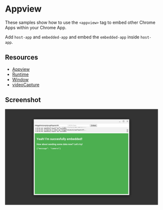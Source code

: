 # Appview

These samples show how to use the `<appview>` tag to embed other Chrome Apps
within your Chrome App.

Add `host-app` and `embedded-app` and embed the `embedded-app` inside
`host-app`.

## Resources

* [Appview](https://developer.chrome.com/apps/tags/appview)
* [Runtime](http://developer.chrome.com/apps/app_runtime)
* [Window](http://developer.chrome.com/apps/app_window)
* [videoCapture](https://developer.chrome.com/apps/declare_permissions)

## Screenshot
![screenshot](/_archive/apps/samples/appview/assets/screenshot_1280_800.png)
